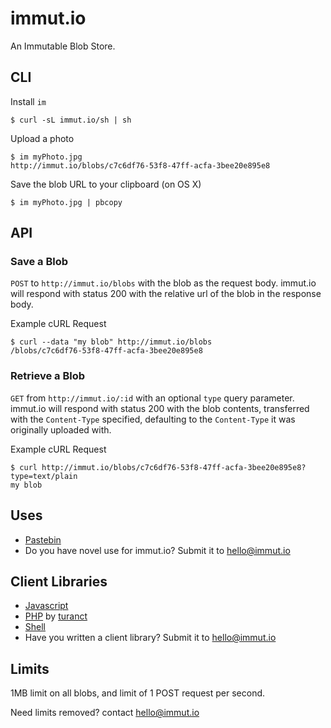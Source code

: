 immut.io
========
An Immutable Blob Store.

CLI
---

Install `im`

```
$ curl -sL immut.io/sh | sh
```

Upload a photo

```
$ im myPhoto.jpg
http://immut.io/blobs/c7c6df76-53f8-47ff-acfa-3bee20e895e8
```

Save the blob URL to your clipboard (on OS X)

```
$ im myPhoto.jpg | pbcopy
```

API
---

### Save a Blob

`POST` to `http://immut.io/blobs` with the blob as the request body.
immut.io will respond with status 200 with the relative url of the blob
in the response body.

Example cURL Request

```
$ curl --data "my blob" http://immut.io/blobs
/blobs/c7c6df76-53f8-47ff-acfa-3bee20e895e8
```

### Retrieve a Blob

`GET` from `http://immut.io/:id` with an optional `type` query parameter.
immut.io will respond with status 200 with the blob contents, transferred
with the `Content-Type` specified, defaulting to the `Content-Type` it
was originally uploaded with.

Example cURL Request

```
$ curl http://immut.io/blobs/c7c6df76-53f8-47ff-acfa-3bee20e895e8?type=text/plain
my blob
```


Uses
----
- [Pastebin](http://immut.io/paste)
- Do you have novel use for immut.io? Submit it to hello@immut.io


Client Libraries
----------------

- [Javascript](http://github.com/immutio/immutio-js-client)
- [PHP](http://github.com/turanct/immutio/) by [turanct](http://github.com/turanct)
- [Shell](http://github.com/immutio/immutio-sh-client)
- Have you written a client library? Submit it to hello@immut.io



Limits
------

1MB limit on all blobs, and limit of 1 POST request per second.

Need limits removed? contact hello@immut.io
